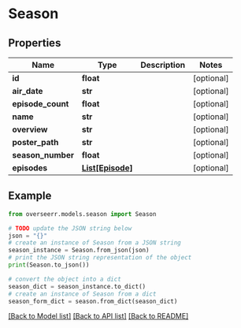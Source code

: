 # Season


## Properties

Name | Type | Description | Notes
------------ | ------------- | ------------- | -------------
**id** | **float** |  | [optional] 
**air_date** | **str** |  | [optional] 
**episode_count** | **float** |  | [optional] 
**name** | **str** |  | [optional] 
**overview** | **str** |  | [optional] 
**poster_path** | **str** |  | [optional] 
**season_number** | **float** |  | [optional] 
**episodes** | [**List[Episode]**](Episode.md) |  | [optional] 

## Example

```python
from overseerr.models.season import Season

# TODO update the JSON string below
json = "{}"
# create an instance of Season from a JSON string
season_instance = Season.from_json(json)
# print the JSON string representation of the object
print(Season.to_json())

# convert the object into a dict
season_dict = season_instance.to_dict()
# create an instance of Season from a dict
season_form_dict = season.from_dict(season_dict)
```
[[Back to Model list]](../README.md#documentation-for-models) [[Back to API list]](../README.md#documentation-for-api-endpoints) [[Back to README]](../README.md)


